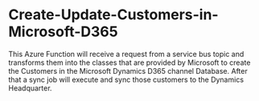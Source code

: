 # Create-Update-Customers-in-Microsoft-D365
This Azure Function will receive a request from a service bus topic and transforms them into the classes that are provided by Microsoft to create the Customers in the Microsoft Dynamics D365 channel Database. After that a sync job will execute and sync those customers to the Dynamics Headquarter. 

